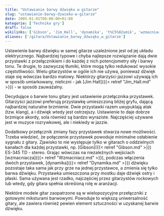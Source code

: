 ```yaml
---
title: "Ustawianie barwy dźwięku w gitarze"
slug: "ustawianie-barwy-dzwieku-w-gitarze"
date: 2005-01-01T00:00:00+01:00
kategorie: ['Technika gry']
draft: false
wikilinks: ['Gibson', 'Jim_Hall', 'dynamika', 't%C5%82umik', 'wzmacniacz']
aliases: ['/gitara/Ustawianie_barwy_dźwięku_w_gitarze']
---
```

Ustawienie barwy dźwięku w samej gitarze uzależnione jest od jej układu
elektrycznego. Najbardziej typowe i chyba najlepsze rozwiązanie dają
dwie przystawki z przełącznikiem i do każdej z nich potencjometry siły i
barwy tonu. Te drugie, to zazwyczaj tłumiki<!-- link nie odnosił się do niczego: 'Ustawianie barwy dźwięku w gitarze' (PosixPath('Ustawianie_barwy_dźwięku_w_gitarze.md')) links to 'tłumik' (PosixPath('/invalid/path')) and that does not exist -->, które
mogą tylko redukować wysokie częstotliwości. Wielu gitarzystów w ogóle
ich nie używa, ponieważ dźwięk staje się wówczas bardzo matowy.
Niektórzy gitarzyści jazzowi używają ich w sposób umiarkowany,
nieliczni - jak [Jim Hall]({{< relref "Jim_Hall.md" >}}) - w sposób zauważalny.

Decydujące o barwie tonu gitary jest ustawienie przełącznika przystawek.
Gitarzyści jazzowi preferują przystawkę umieszczoną bliżej gryfu, dającą
najbardziej naturalne brzmienie. Dwie przystawki razem uwypuklają atak
(tzw. klang), a i dźwięk wtedy jest ostrzejszy. Ustawienie to daje
dobrze brzmiące akordy, sola również są bardzo wyraziste. Najczęściej
używane jest w muzyce rozrywkowej, ale i niekiedy w jazzie.

Dodatkowy przełącznik zmiany fazy przystawek stwarza nowe możliwości.
Trzeba wiedzieć, że połączenie przystawek powoduje minimalne osłabienie
sygnału z gitary. Zjawisko to nie występuje tylko w gitarach o
oddzielnych kanałach dla każdej przystawki, np.
[Gibson]({{< relref "Gibson.md" >}}) ES-345 TD - stereo. Grając wówczas na
niezależnych wejściach [wzmacniacza]({{< relref "Wzmacniacz.md" >}}), podczas
włączenia dwóch przystawek, [dynamika]({{< relref "Dynamika.md" >}}) dźwięku
pozostaje taka sama jak przy grze na jednej przystawce, a zmienia się
tylko barwa dźwięku. Przystawka umieszczona przy mostku daje dźwięk
ostry i płaski. Sama używana jest rzadko, najczęściej przez gitarzystów
rockowych lub wtedy, gdy gitara spełnia określoną rolę w aranżacji.

Niektóre modele gitar zaopatrzone są w wielopozycyjne przełączniki z
gotowymi miksturami barwowymi. Powoduje to większą uniwersalność gitary,
ale zawiera również pewien element sztuczności w uzyskanej barwie
dźwięku.

